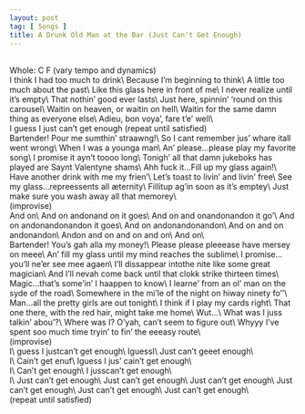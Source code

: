 ```yaml
---
layout: post
tag: [ Songs ]
title: A Drunk Old Man at the Bar (Just Can't Get Enough)
---
```

<br/>
Whole:  C  F  (vary tempo and dynamics)
<br/>
I think I had too much to drink\
Because I’m beginning to think\
A little too much about the past\
Like this glass here in front of me\
I never realize until it’s empty\
That nothin’ good ever lasts\
Just here, spinnin’ ‘round on this carousel\
Waitin on heaven, or waitin on hell\
Waitin for the same damn thing as everyone else\
Adieu, bon voya’, fare t’e’ well\
<br/>
I guess I just can’t get enough (repeat until satisfied)
<br/>
Bartender! Pour me sumthin’ straawng!\
So I cant remember jus’ whare itall went wrong\
When I was a younga man\
An’ please…please play my favorite song\
I promise it ayn’t toooo long\
Tonigh’ all that damn jukeboks has played are Saynt Valentyne shams\
Ahh fuck it…Fill up my glass again!\
Have another drink with me my frien’\
Let’s toast to livin’ and livin’ free\
See my glass…repreessents all æternity\
Fillitup ag’in soon as it’s emptey\
Just make sure you wash away all that memorey\
<br/>
(improvise)
<br/>
And on\
And on andonand on it goes\
And on and onandonandon it go’\
And on andonandonandon it goes\
And on andonandonandon\
And on and on andonandon\
Andon and on and on and on\
And on\
<br/>
Bartender! You’s gah alla my money!\
Please please pleeease have mersey on meee\
An’ fill my glass until my mind reaches the sublime\
I promise…you’ll ne’er see mee agaen\
I’ll dissappear intothe nite like some great magician\
And I’ll nevah come back until that clokk strike thirteen times\
Magic…that’s some’in’ I haappen to know\
I learne’ from an ol’ man on the syde of the road\
Somewhere in the mi’le of the night on hiway ninety fo’’\
Man…all the pretty girls are out tonight\
I think if I play my cards right\
That one there, with the red hair, might take me home\
Wut…\
What was I juss talkin’ abou’?\
Where was I? O’yah, can’t seem to figure out\
Whyyy I’ve spent soo much time tryin’ to fin’ the eeeasy route\
<br/>
(improvise)
<br/>
I\
guess I justcan’t get enough\
IguessI\
Just can’t geeet enough\
<br/>
I\
Cain’t get enuf\
Iguess I jus’ cain’t get enough\
<br/>
I\
Can’t get enough\
I jusscan’t get enough\
<br/>
I\
Just can’t get enough\
Just can’t get enough\
Just can’t get enough\
Just can’t get enough\
Just can’t get enough\
Just can’t get enough\
<br/>
(repeat until satisfied)
<br/>
